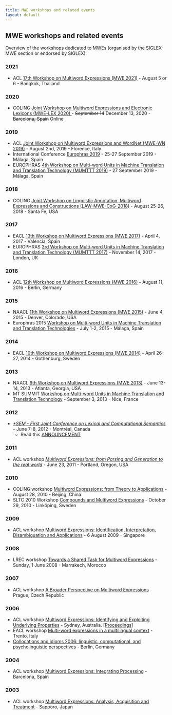 ```yaml
---
title: MWE workshops and related events
layout: default
---
```


## MWE workshops and related events

Overview of the workshops dedicated to MWEs (organised by the SIGLEX-MWE section or endorsed by SIGLEX).

### 2021

* ACL [17th Workshop on Multiword Expressions (MWE 2021)](../mwe2021) - August 5 or 6 - Bangkok, Thailand

### 2020

* COLING [Joint Workshop on Multiword Expressions and Electronic Lexicons (MWE-LEX 2020) ](http://multiword.sourceforge.net/mwelex2020) - <del>September 14</del> December 13, 2020 - <del>Barcelona, Spain</del> Online

### 2019

* ACL [Joint Workshop on Multiword Expressions and WordNet (MWE-WN 2019)](http://multiword.sourceforge.net/mwewn2019) - August 2nd, 2019 - Florence, Italy
* International Conference [Europhras 2019](http://www.lexytrad.es/europhras2019) - 25-27 September 2019 - Málaga, Spain
* EUROPHRAS [4th Workshop on Multi-word Units in Machine Translation and Translation Technology (MUMTTT 2019)](http://www.lexytrad.es/europhras2019/mumttt-2019-2/) - 27 September 2019 - Málaga, Spain

### 2018

* COLING [Joint Workshop on Linguistic Annotation, Multiword Expressions and Constructions (LAW-MWE-CxG-2018)](http://multiword.sourceforge.net/lawmwecxg2018) - August 25-26, 2018 - Santa Fe, USA

### 2017

* EACL [13th Workshop on Multiword Expressions (MWE 2017)](http://multiword.sourceforge.net/mwe2017) - April 4, 2017 - Valencia, Spain
* EUROPHRAS [3rd Workshop on Multi-word Units in Machine Translation and Translation Technology (MUMTTT 2017)](http://rgcl.wlv.ac.uk/europhras2017/mumttt-2017/) - November 14, 2017 - London, UK

### 2016

* ACL [12th Workshop on Multiword Expressions (MWE 2016)](http://multiword.sourceforge.net/mwe2016) - August 11, 2016 - Berlin, Germany

### 2015

* NAACL [11th Workshop on Multiword Expressions (MWE 2015)](http://multiword.sourceforge.net/mwe2015) - June 4, 2015 - Denver, Colorado, USA
* Europhras 2015 [Workshop on Multi-word Units in Machine Translation and Translation Technologies](http://www.europhras2015.eu/presentation) - July 1-2, 2015 - Málaga, Spain

### 2014

* EACL [10th Workshop on Multiword Expressions (MWE 2014)](http://multiword.sourceforge.net/mwe2014) - April 26-27, 2014 - Gothenburg, Sweden

### 2013

* NAACL [9th Workshop on Multiword Expressions (MWE 2013)](http://multiword.sourceforge.net/mwe2013) - June 13-14, 2013 - Atlanta, Georgia, USA
* MT SUMMIT [Workshop on Multi-word Units in Machine Translation and Translation Technology](http://www.mtsummit2013.info/workshop4.asp) - September 3, 2013 - Nice, France

### 2012

* [_*SEM - First Joint Conference on Lexical and Computational Semantics_](http://ixa2.si.ehu.es/starsem/) - June 7-8, 2012 - Montréal, Canada  
  - Read this [ANNOUNCEMENT](http://multiword.sourceforge.net/PHITE.php?sitesig=CONF&page=CONF_10_STARSEM_2012)

### 2011

* ACL workshop [_Multiword Expressions: from Parsing and Generation to the real world_](http://multiword.sourceforge.net/mwe2011) - June 23, 2011 - Portland, Oregon, USA

### 2010

* COLING workshop [Multiword Expressions: from Theory to Applications](http://multiword.sourceforge.net/mwe2010) - August 28, 2010 - Beijing, China
*   SLTC 2010 Workshop [Compounds and Multiword Expressions](../legacy/compound-ws) - October 29, 2010 - Linköping, Sweden

### 2009

* ACL workshop [Multiword Expressions: Identification, Interpretation, Disambiguation and Applications](http://multiword.sourceforge.net/mwe2009) - 6 August 2009 - Singapore

### 2008

* LREC workshop [Towards a Shared Task for Multiword Expressions](http://multiword.sourceforge.net/mwe2008) - Sunday, 1 June 2008 - Marrakech, Morocco

### 2007

* ACL workshop [A Broader Perspective on Multiword Expressions](http://multiword.sourceforge.net/mwe2007) - Prague, Czech Republic

### 2006

* ACL workshop [Multiword Expressions: Identifying and Exploiting Underlying Properties](http://www.inf.ufrgs.br/~avillavicencio/mwe-acl06.html) - Sydney, Australia. [[Proceedings](http://acl.ldc.upenn.edu/W/W06/#W06-1200)]
* EACL workshop [Multi-word expressions in a multilingual context](http://ucrel.lancs.ac.uk/EACL06MWEmc/) - Trento, Italy
* [Collocations and idioms 2006: linguistic, computational, and psycholinguistic perspectives](http://kollokationen.bbaw.de/htm/collconf2_en.html) - Berlin, Germany

### 2004

* ACL workshop [Multiword Expressions: Integrating Processing](http://www.cl.cam.ac.uk/~alk23/mwe04/mwe.html) - Barcelona, Spain

### 2003

* ACL workshop [Multiword Expressions: Analysis, Acquisition and Treatment](http://www.cl.cam.ac.uk/~alk23/mwe/mwe.html) - Sapporo, Japan
